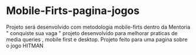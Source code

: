 # Mobile-Firts-pagina-jogos
Projeto será desenvolvido com metodologia mobile-firts dentro da Mentoria " conquiste sua vaga "
projeto desenvolvido para melhorar praticas de media queries , mobile first e desktop.
Projeto feito para uma pagina sobre o jogo HITMAN
